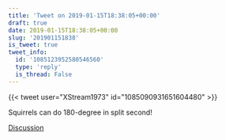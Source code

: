 ```yaml
---
title: 'Tweet on 2019-01-15T18:38:05+00:00'
draft: true
date: 2019-01-15T18:38:05+00:00
slug: '201901151838'
is_tweet: true
tweet_info:
  id: '1085123952580546560'
  type: 'reply'
  is_thread: False
---
```




{{< tweet user="XStream1973" id="1085090931651604480" >}}

Squirrels can do 180-degree in split second!

[Discussion](https://x.com/sytelus/status/1085123952580546560)
